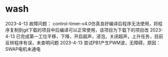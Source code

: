 # wash
2023-4-13
故障问题：
control-timer-v4.0仿真良好编译后程序无法使用，将程序复制到git下载的项目中后编译可以正常使用，该项目为下载下的项目改
2023-4-13
已完成第一工位平移，下降，开启超声，浸泡，关闭超声，上升任务，目前反转程序有误，未查明问题
2023-4-13
尝试PB1产生PWM波，无障碍，原因：SWAP电机未通电